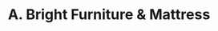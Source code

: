 ---
title: "A. Bright Furniture & Mattress"
url: /syracuse/a-bright-furniture-and-mattress/
shop: furniture
---